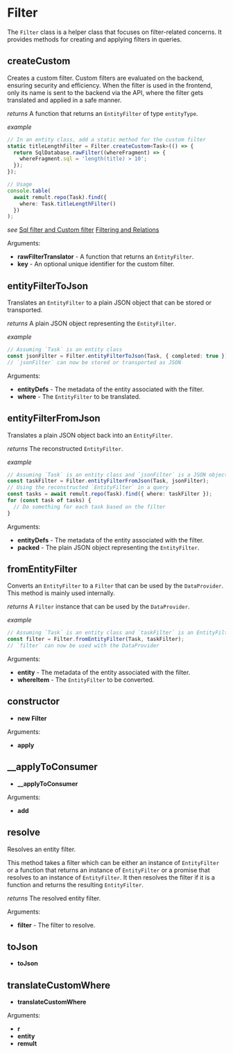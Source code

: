 # Filter
The `Filter` class is a helper class that focuses on filter-related concerns. It provides methods
for creating and applying filters in queries.
## createCustom
Creates a custom filter. Custom filters are evaluated on the backend, ensuring security and efficiency.
When the filter is used in the frontend, only its name is sent to the backend via the API,
where the filter gets translated and applied in a safe manner.
   
   
   *returns*
   A function that returns an `EntityFilter` of type `entityType`.
   
   
   *example*
   ```ts
   // In an entity class, add a static method for the custom filter
   static titleLengthFilter = Filter.createCustom<Task>(() => {
     return SqlDatabase.rawFilter((whereFragment) => {
       whereFragment.sql = 'length(title) > 10';
     });
   });
   
   // Usage
   console.table(
     await remult.repo(Task).find({
       where: Task.titleLengthFilter()
     })
   );
   ```
   
   
   *see*
   [Sql filter and Custom filter](/docs/custom-filter.html)
   [Filtering and Relations](/docs/filtering-and-relations.html)

Arguments:
* **rawFilterTranslator** - A function that returns an `EntityFilter`.
* **key** - An optional unique identifier for the custom filter.
## entityFilterToJson
Translates an `EntityFilter` to a plain JSON object that can be stored or transported.
   
   
   *returns*
   A plain JSON object representing the `EntityFilter`.
   
   
   *example*
   ```ts
   // Assuming `Task` is an entity class
   const jsonFilter = Filter.entityFilterToJson(Task, { completed: true });
   // `jsonFilter` can now be stored or transported as JSON
   ```

Arguments:
* **entityDefs** - The metadata of the entity associated with the filter.
* **where** - The `EntityFilter` to be translated.
## entityFilterFromJson
Translates a plain JSON object back into an `EntityFilter`.
   
   
   *returns*
   The reconstructed `EntityFilter`.
   
   
   *example*
   ```ts
   // Assuming `Task` is an entity class and `jsonFilter` is a JSON object representing an EntityFilter
   const taskFilter = Filter.entityFilterFromJson(Task, jsonFilter);
   // Using the reconstructed `EntityFilter` in a query
   const tasks = await remult.repo(Task).find({ where: taskFilter });
   for (const task of tasks) {
     // Do something for each task based on the filter
   }
   ```

Arguments:
* **entityDefs** - The metadata of the entity associated with the filter.
* **packed** - The plain JSON object representing the `EntityFilter`.
## fromEntityFilter
Converts an `EntityFilter` to a `Filter` that can be used by the `DataProvider`. This method is
mainly used internally.
   
   
   *returns*
   A `Filter` instance that can be used by the `DataProvider`.
   
   
   *example*
   ```ts
   // Assuming `Task` is an entity class and `taskFilter` is an EntityFilter
   const filter = Filter.fromEntityFilter(Task, taskFilter);
   // `filter` can now be used with the DataProvider
   ```

Arguments:
* **entity** - The metadata of the entity associated with the filter.
* **whereItem** - The `EntityFilter` to be converted.
## constructor
* **new Filter**

Arguments:
* **apply**
## __applyToConsumer
* **__applyToConsumer**

Arguments:
* **add**
## resolve
Resolves an entity filter.

This method takes a filter which can be either an instance of `EntityFilter`
or a function that returns an instance of `EntityFilter` or a promise that
resolves to an instance of `EntityFilter`. It then resolves the filter if it
is a function and returns the resulting `EntityFilter`.
   
   
   *returns*
   The resolved entity filter.

Arguments:
* **filter** - The filter to resolve.
## toJson
* **toJson**
## translateCustomWhere
* **translateCustomWhere**

Arguments:
* **r**
* **entity**
* **remult**
